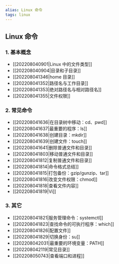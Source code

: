```yaml
---
alias: Linux 命令
tags: linux
---
```


## Linux 命令


### 1. 基本概念

- [[202208040901\|Linux 中的文件类型]]
- [[202208040904\|目录和子目录]]
- [[202208041346\|home 目录]]
- [[202208041352\|路径名与工作目录]]
- [[202208041353\|绝对路径名与相对路径名]]
- [[202208041355\|文件权限]]

### 2. 常见命令

- [[202208041636|在目录树中移动：cd、pwd]]
- [[202208041637|最重要的程序：ls]]
- [[202208041638|创建目录：mkdir]]
- [[202208041639|创建文件：touch]]
- [[202208041641|删除普通文件和目录]]
- [[202208041803|移动普通文件和目录]]
- [[202208041812|复制普通文件和目录]]
- [[202208041814|命令格式总结]]
- [[202208041815|打包备份：gzip/gunzip、tar]]
- [[202208041816|改变文件权限：chmod]]
- [[202208041818|查看文件内容]]
- [[202208041819|Vi]]

### 3. 其它

- [[202208041821|服务管理命令：systemctl]]
- [[202208041823|查找命令的可执行程序：which]]
- [[202208041826|配置文件]]
- [[202208041829|切换身份：su]]
- [[202208042031|最重要的环境变量：PATH]]
- [[202208042119|常见目录]]
- [[202208050743|查看端口和进程]]